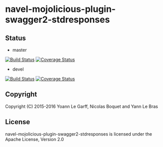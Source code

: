 navel-mojolicious-plugin-swagger2-stdresponses
==============================================

Status
------

- master

[![Build Status](https://travis-ci.org/Navel-IT/navel-mojolicious-plugin-swagger2-stdresponses.svg?branch=master)](https://travis-ci.org/Navel-IT/navel-mojolicious-plugin-swagger2-stdresponses?branch=master)
[![Coverage Status](https://coveralls.io/repos/github/Navel-IT/navel-mojolicious-plugin-swagger2-stdresponses/badge.svg?branch=master)](https://coveralls.io/github/Navel-IT/navel-mojolicious-plugin-swagger2-stdresponses?branch=master)

- devel

[![Build Status](https://travis-ci.org/Navel-IT/navel-mojolicious-plugin-swagger2-stdresponses.svg?branch=devel)](https://travis-ci.org/Navel-IT/navel-mojolicious-plugin-swagger2-stdresponses?branch=devel)
[![Coverage Status](https://coveralls.io/repos/github/Navel-IT/navel-mojolicious-plugin-swagger2-stdresponses/badge.svg?branch=devel)](https://coveralls.io/github/Navel-IT/navel-mojolicious-plugin-swagger2-stdresponses?branch=devel)

Copyright
---------

Copyright (C) 2015-2016 Yoann Le Garff, Nicolas Boquet and Yann Le Bras

License
-------

navel-mojolicious-plugin-swagger2-stdresponses is licensed under the Apache License, Version 2.0
